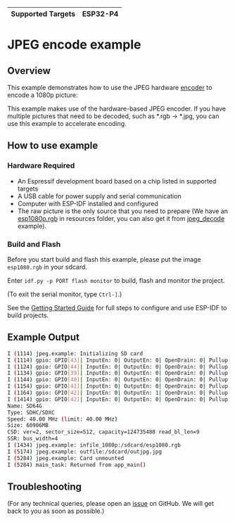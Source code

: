 | Supported Targets | ESP32-P4 |
| ----------------- | -------- |

# JPEG encode example

## Overview

This example demonstrates how to use the JPEG hardware [encoder](https://docs.espressif.com/projects/esp-idf/en/latest/esp32p4/api-reference/peripherals/jpeg.html) to encode a 1080p picture:

This example makes use of the hardware-based JPEG encoder. If you have multiple pictures that need to be decoded, such as *.rgb -> *.jpg, you can use this example to accelerate encoding.

## How to use example

### Hardware Required

* An Espressif development board based on a chip listed in supported targets
* A USB cable for power supply and serial communication
* Computer with ESP-IDF installed and configured
* The raw picture is the only source that you need to prepare (We have an [esp1080p.rgb](https://github.com/espressif/esp-idf/tree/master/examples/peripherals/jpeg/jpeg_encode/resources/esp1080.rgb) in resources folder, you can also get it from [jpeg_decode](https://github.com/espressif/esp-idf/tree/master/examples/peripherals/jpeg/jpeg_decode) example).

### Build and Flash

Before you start build and flash this example, please put the image `esp1080.rgb` in your sdcard.

Enter `idf.py -p PORT flash monitor` to build, flash and monitor the project.

(To exit the serial monitor, type ``Ctrl-]``.)

See the [Getting Started Guide](https://docs.espressif.com/projects/esp-idf/en/latest/get-started/index.html) for full steps to configure and use ESP-IDF to build projects.

## Example Output

```bash
I (1114) jpeg.example: Initializing SD card
I (1114) gpio: GPIO[43]| InputEn: 0| OutputEn: 0| OpenDrain: 0| Pullup: 1| Pulldown: 0| Intr:0 
I (1124) gpio: GPIO[44]| InputEn: 0| OutputEn: 0| OpenDrain: 0| Pullup: 1| Pulldown: 0| Intr:0 
I (1134) gpio: GPIO[39]| InputEn: 0| OutputEn: 0| OpenDrain: 0| Pullup: 1| Pulldown: 0| Intr:0 
I (1144) gpio: GPIO[40]| InputEn: 0| OutputEn: 0| OpenDrain: 0| Pullup: 1| Pulldown: 0| Intr:0 
I (1154) gpio: GPIO[41]| InputEn: 0| OutputEn: 0| OpenDrain: 0| Pullup: 1| Pulldown: 0| Intr:0 
I (1164) gpio: GPIO[42]| InputEn: 0| OutputEn: 1| OpenDrain: 0| Pullup: 0| Pulldown: 0| Intr:0 
I (1414) gpio: GPIO[42]| InputEn: 0| OutputEn: 0| OpenDrain: 0| Pullup: 1| Pulldown: 0| Intr:0 
Name: SD64G
Type: SDHC/SDXC
Speed: 40.00 MHz (limit: 40.00 MHz)
Size: 60906MB
CSD: ver=2, sector_size=512, capacity=124735488 read_bl_len=9
SSR: bus_width=4
I (1434) jpeg.example: infile_1080p:/sdcard/esp1080.rgb
I (5174) jpeg.example: outfile:/sdcard/outjpg.jpg
I (5284) jpeg.example: Card unmounted
I (5284) main_task: Returned from app_main()
```

## Troubleshooting

(For any technical queries, please open an [issue](https://github.com/espressif/esp-idf/issues) on GitHub. We will get back to you as soon as possible.)
